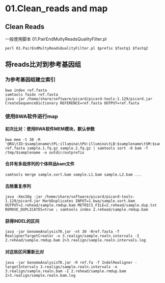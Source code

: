 # 01.Clean_reads  and map
## Clean Reads
一般使用脚本 01.PairEndMultyReadsQualityFilter.pl
```
perl 01.PairEndMultyReadsQualityFilter.pl $prefix $fastq1 $fastq2
```
## 将reads比对到参考基因组
### 为参考基因组建立索引
```
bwa index ref.fasta
samtools faidx ref.fasta
java -jar /home/share/software/picard/picard-tools-1.129/picard.jar CreateSequenceDictionary REFERENCE=ref.fasta OUTPUT=ref.fasta
```
### 使用BWA软件进行map
#### 初次比对：使用BWA软件MEM模块，默认参数
```
bwa mem -t 30 -R '@RG\tID:$samplename\tPL:illumina\tPU:illumina\tLB:$samplename\tSM:$samplename\t' ref.fasta sample.1.fq.gz sample.2.fq.gz | samtools sort -O bam -T /tmp/$samplename -o outdir/outprefix
```
#### 合并有多段序列的个体样品bam文件
```
samtools merge sample.sort.bam sample.L1.bam sample.L2.bam ...
```
#### 去除重复序列
```
java -Xmx10g -jar /home/share/software/picard/picard-tools-1.129/picard.jar MarkDuplicates INPUT=1.bwa/sample.sort.bam OUTPUT=2.rehead/sample.rmdup.bam METRICS_FILE=2.rehead/sample.dup.txt REMOVE_DUPLICATES=true ; samtools index 2.rehead/sample.rmdup.bam
```
#### 获得INDEL的区间
```
java -jar GenomeAnalysisTK.jar -nt 30 -Rref.fasta -T RealignerTargetCreator -o 3.realign/sample.realn.intervals -I 2.rehead/sample.rmdup.bam 2>3.realign/sample.realn.intervals.log
```
#### 对这些区间重新比对
```
java -jar GenomeAnalysisTK.jar -R ref.fa -T IndelRealigner -targetIntervals 3.realign/sample.realn.intervals -o 3.realign/sample.realn.bam -I 2.rehead/sample.rmdup.bam 2>3.realign/sample.realn.bam.log
```
